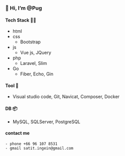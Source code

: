 ### 👋 Hi, I’m @Pug

#### Tech Stack 🙋‍♂️
- html 
- css
    - Bootstrap
- js
    - Vue js, JQuery
- php
    - Laravel, Slim                
- Go
    - Fiber, Echo, Gin
      
#### Tool 🔨
  -  Visual studio code, Git, Navicat, Composer, Docker
    
#### DB 📦
  - MySQL, SQLServer, PostgreSQL

#### contact me
    - phone +66 96 107 8531
    - gmail satit.ingein@gmail.com

<!---
Pugpaprika21/Pugpaprika21 is a ✨ special ✨ repository because its `README.md` (this file) appears on your GitHub profile.
You can click the Preview link to take a look at your changes.
--->
